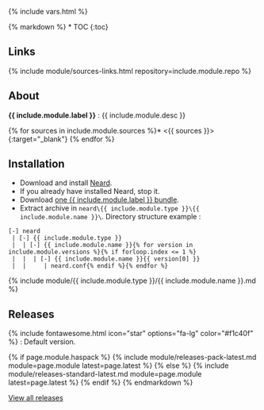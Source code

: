 {% include vars.html %}

<div class="markdown-body">{% markdown %}
* TOC
{:toc}

## Links

{% include module/sources-links.html repository=include.module.repo %}

## About

**{{ include.module.label }}** : {{ include.module.desc }}

{% for sources in include.module.sources %}* <{{ sources }}>{:target="_blank"}
{% endfor %}

## Installation

* Download and install [Neard](/doc/get-started).
* If you already have installed Neard, stop it.
* Download [one {{ include.module.label }} bundle](#releases).
* Extract archive in `neard\{{ include.module.type }}\{{ include.module.name }}\`. Directory structure example :

```text
[-] neard
 | [-] {{ include.module.type }}
 |  | [-] {{ include.module.name }}{% for version in include.module.versions %}{% if forloop.index <= 1 %}
 |  |  | [-] {{ include.module.name }}{{ version[0] }}
 |  |     | neard.conf{% endif %}{% endfor %}
```

{% include module/{{ include.module.type }}/{{ include.module.name }}.md %}

## Releases

{% include fontawesome.html icon="star" options="fa-lg" color="#f1c40f" %} : Default version.

{% if page.module.haspack %}
  {% include module/releases-pack-latest.md module=page.module latest=page.latest %}
{% else %}
  {% include module/releases-standard-latest.md module=page.module latest=page.latest %}
{% endif %}
{% endmarkdown %}<span></span></div>

<p>
  <a target="_blank" href="{{ site.github.baseurl }}/{{ page.module.repo }}/releases" class="btn btn-default">
    View all releases
  </a>
</p>
